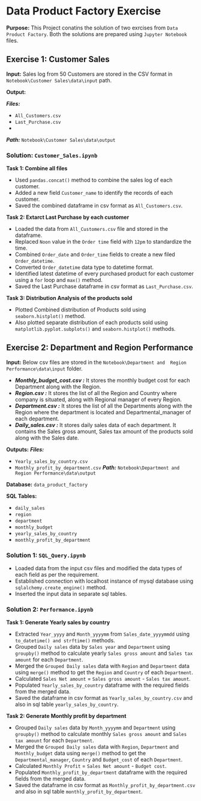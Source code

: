 # Data Product Factory Exercise

**Purpose:** This Project conatins the solution of two exrcises from `Data Product Factory`. Both the solutions are prepared using `Jupyter Notebook` files.

## Exercise 1: Customer Sales

**Input:** Sales log from 50 Customers are stored in the CSV format in `Notebook\Customer Sales\data\input` path.

**Output:** 

***Files:***
- `All_Customers.csv`
- `Last_Purchase.csv`
- 
***Path:*** `Notebook\Customer Sales\data\output`

### Solution: `Customer_Sales.ipynb`
**Task 1: Combine all files**
* Used `pandas.concat()` method to combine the sales log of each customer.
* Added a new field `Customer_name` to identify the records of each customer.
* Saved the combined dataframe in csv format as `All_Customers.csv`.

**Task 2: Extarct Last Purchase by each customer**
* Loaded the data from `All_Customers.csv` file and stored in the dataframe.
* Replaced `Noon` value in the `Order time` field with `12pm` to standardize the time.
* Combined `Order_date` and `Order_time` fields to create a new filed `Order_datetime`.
* Converted `Order_datetime` data type to datetime format.
* Identified latest datetime of every purchased product for each customer using a `for` loop and `max()` method.
* Saved the Last Purchase dataframe in csv format as `Last_Purchase.csv`.

**Task 3: Distribution Analysis of the products sold**
* Plotted Combined distribution of Products sold using `seaborn.histplot()` method.
* Also plotted separate distribution of each products sold using `matplotlib.pyplot.subplots()` and `seaborn.histplot()` methods.

## Exercise 2: Department and Region Performance

**Input:** Below csv files are stored in the `Notebook\Department and  Region Performance\data\input` folder.

* ***Monthly_budget_cost.csv :*** It stores the monthly budget cost for each Department along with the Region.
* ***Region.csv :*** It stores the list of all the Region and Country where company is situated, along with Regional manager of every Region.
* ***Department.csv :*** It stores the list of all the Departments along with the Region where the department is located and Departmental_manager of each department.
* ***Daily_sales.csv :*** It stores daily sales data of each department. It contains the Sales gross amount, Sales tax amount of the products sold along with the Sales date.

**Outputs:** 
***Files:***
- `Yearly_sales_by_country.csv`
- `Monthly_profit_by_department.csv`
***Path:*** `Notebook\Department and  Region Performance\data\output`

**Database:** `data_product_factory`

**SQL Tables:**
- `daily_sales`
- `region`
- `department`
- `monthly_budget`
- `yearly_sales_by_country`
- `monthly_profit_by_department`

### Solution 1: `SQL_Query.ipynb`
* Loaded data from the input csv files and modified the data types of each field as per the requirement.
* Established connection with localhost instance of mysql database using `sqlalchemy.create_engine()` method.
* Inserted the input data in separate sql tables.


### Solution 2: `Performance.ipynb`

**Task 1: Generate Yearly sales by country**
* Extracted `Year_yyyy` and `Month_yyyymm` from `Sales_date_yyyymmdd` using `to_datetime() and strftime()` methods.
* Grouped `Daily sales` data by `Sales year` and `Department` using `groupby()` method to calculate yearly `Sales gross amount` and `Sales tax amount` for each `Department`.
* Merged the `Grouped Daily sales` data with `Region` and `Department` data using `merge()` method to get the `Region` and `Country` of each `Department`.
* Calculated `Sales Net amount` = `Sales gross amount` - `Sales tax amount`.
* Populated `Yearly_sales_by_country` dataframe with the required fields from the merged data.
* Saved the dataframe in csv format as `Yearly_sales_by_country.csv` and also in sql table `yearly_sales_by_country`.

**Task 2: Generate Monthly profit by department**
* Grouped `Daily sales` data by `Month_yyyymm` and `Department` using `groupby()` method to calculate monthly `Sales gross amount` and `Sales tax amount` for each `Department`.
* Merged the `Grouped Daily sales` data with `Region`, `Department` and `Monthly_budget` data using `merge()` method to get the `Departmental_manager`, `Country` and `Budget_cost` of each `Department`.
* Calculated `Monthly Profit` = `Sales Net amount` - `Budget cost`.
* Populated `Monthly_profit_by_department` dataframe with the required fields from the merged data.
* Saved the dataframe in csv format as `Monthly_profit_by_department.csv` and also in sql table `monthly_profit_by_department`.
